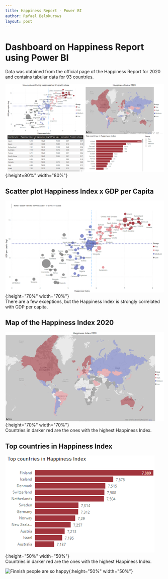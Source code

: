 ```yaml
---
title: Happiness Report - Power BI
author: Rafael Belokurows
layout: post
---
```


# Dashboard on Happiness Report using Power BI
Data was obtained from the official page of the Happiness Report for 2020 and contains tabular data for 93 countries.

![Happiness Report Dashboard](/assets/images/powerbi-dashboard-happiness.png "Happiness Report Dashboard"){:height=80%" width="80%"} 
## Scatter plot Happiness Index x GDP per Capita
![Happiness Report Scatter Plot](/assets/images/scatter-plot-powerbi.png "Happiness Report Scatter Plot"){:height="70%" width="70%"}  
There are a few exceptions, but the Happiness Index is strongly correlated with GDP per capita.  
## Map of the Happiness Index 2020
![Happiness Report Map](/assets/images/powerbi-map-happiness.png "Happiness Report Map"){:height="70%" width="70%"}  
Countries in darker red are the ones with the highest Happiness Index.
## Top countries in Happiness Index
![Happiness Report Map](/assets/images/powerbi-barchart-happiness.png "Top countries in Happiness Index"){:height="50%" width="50%"}   
Countries in darker red are the ones with the highest Happiness Index.  


![Finnish people are so happy](https://miro.medium.com/max/1400/1*2LT0jFJK3Ed-LGJGImumdA.jpeg "Happy finns"){:height="50%" width="50%"}  


